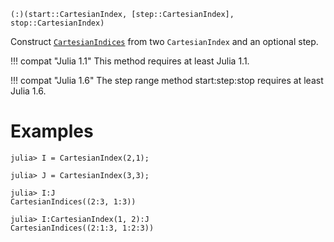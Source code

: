 ```
(:)(start::CartesianIndex, [step::CartesianIndex], stop::CartesianIndex)
```

Construct [`CartesianIndices`](@ref) from two `CartesianIndex` and an optional step.

!!! compat "Julia 1.1"
    This method requires at least Julia 1.1.


!!! compat "Julia 1.6"
    The step range method start:step:stop requires at least Julia 1.6.


# Examples

```jldoctest
julia> I = CartesianIndex(2,1);

julia> J = CartesianIndex(3,3);

julia> I:J
CartesianIndices((2:3, 1:3))

julia> I:CartesianIndex(1, 2):J
CartesianIndices((2:1:3, 1:2:3))
```

